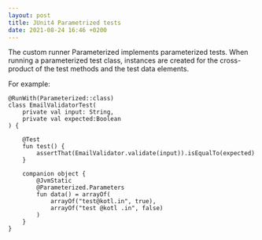 ```yaml
---
layout: post
title: JUnit4 Parametrized tests
date: 2021-08-24 16:46 +0200
---
```


The custom runner Parameterized implements parameterized tests. When running a parameterized test class, instances are created for the cross-product of the test methods and the test data elements.

For example:

```
@RunWith(Parameterized::class)
class EmailValidatorTest(
    private val input: String,
    private val expected:Boolean
) {

    @Test
    fun test() {
        assertThat(EmailValidator.validate(input)).isEqualTo(expected)
    }

    companion object {
        @JvmStatic
        @Parameterized.Parameters
        fun data() = arrayOf(
            arrayOf("test@kotl.in", true),
            arrayOf("test @kotl .in", false)
        )
    }
}
```
